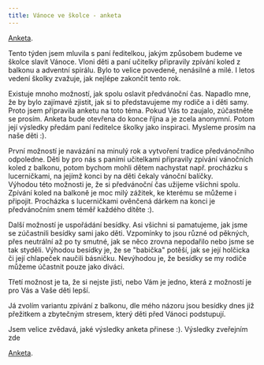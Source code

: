 ```yaml
---
title: Vánoce ve školce - anketa
---
```


[Anketa](https://www.surveymonkey.com/r/HGWCNMK).

Tento týden jsem mluvila s paní ředitelkou, jakým způsobem budeme ve školce slavit Vánoce. Vloni děti a paní učitelky připravily zpívání koled z balkonu a adventní spirálu. Bylo to velice povedené, nenásilné a milé.  I letos vedení školky zvažuje, jak nejlépe zakončit tento rok.

Existuje mnoho možností, jak spolu oslavit předvánoční čas. Napadlo mne, že by bylo zajímavé zjistit, jak si to představujeme my rodiče a i děti samy. Proto jsem připravila anketu na toto téma. Pokud Vás to zaujalo, zúčastněte se prosím. Anketa bude otevřena do konce října a je zcela anonymní. Potom její výsledky předám paní ředitelce školky jako inspiraci. Mysleme prosím na naše děti :).

První možností je navázání na minulý rok a vytvoření tradice předvánočního odpoledne. Děti by pro nás s paními učitelkami připravily zpívání vánočních koled z balkonu, potom bychom mohli dětem nachystat např. procházku s lucerničkami, na jejímž konci by na děti čekaly vánoční balíčky.  
Výhodou této možnosti je, že si předvánoční čas užijeme všichni spolu. Zpívání koled na balkoně je moc milý zážitek, ke kterému se můžeme i připojit. Procházka s lucerničkami ověnčená dárkem na konci je předvánočním snem téměř každého dítěte :).

Další možností je uspořádání besídky. Asi všichni si pamatujeme, jak jsme se zúčastnili besídky sami jako děti. Vzpomínky to jsou různé od pěkných, přes neutrální až po ty smutné, jak se něco zrovna nepodařilo nebo jsme se tak styděli.
Výhodou besídky je, že se "babička" potěší, jak se její holčicka či její chlapeček naučili básničku. Nevýhodou je, že besídky se my rodiče můžeme účastnit pouze jako diváci.

Třetí možnost je ta, že si nejste jisti, nebo Vám je jedno, která z možností je pro Vás a Vaše děti lepší.

Já zvolím variantu zpívání z balkonu, dle mého názoru jsou besídky dnes již přežitkem a zbytečným stresem, který děti před Vánoci podstupují.

Jsem velice zvědavá, jaké výsledky anketa přinese :). Výsledky zveřejním zde

[Anketa](https://www.surveymonkey.com/r/HGWCNMK).





